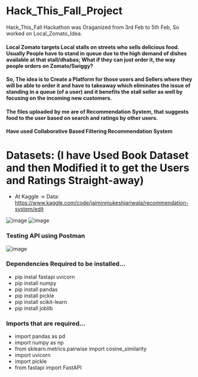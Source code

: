 # Hack_This_Fall_Project
Hack_This_Fall Hackathon was Oraganized from 3rd Feb to 5th Feb, So worked on Local_Zomato_Idea.

#### **Local Zomato targets Local stalls on streets who sells delicious food. Usually People have to stand in queue due to the high demand of dishes available at that stall/dhabas; What if they can just order it, the way people orders on Zomato/Swiggy?**
#### **So, The idea is to Create a Platform for those users and Sellers where they will be able to order it and have to takeaway which eliminates the issue of standing in a queue (of a user) and it benefits the stall seller as well by focusing on the incoming new customers.**

#### **The files uploaded by me are of Recommendation System, that suggests food to the user based on search and ratings by other users.**

#### **Have used Collaborative Based Filtering Recommendation System**

# Datasets: (I have Used Book Dataset and then Modified it to get the Users and Ratings Straight-away)
* At Kaggle -> Data: https://www.kaggle.com/code/jaiminmukeshjariwala/recommendation-system/edit

![image](https://user-images.githubusercontent.com/70468773/217220414-90cb524d-8f39-45d8-9e73-35bf8ee011f1.png)
![image](https://user-images.githubusercontent.com/70468773/217220514-04b42948-5df8-4194-b4b2-e5c6e0bc93be.png)

### **Testing API using Postman**
![image](https://user-images.githubusercontent.com/70468773/217221032-880c7e33-f04e-44da-89af-02f9942de2f7.png)


### **Dependencies Required to be installed...**
* pip instal fastapi uvicorn <br>
* pip install numpy <br>
* pip install pandas <br>
* pip install pickle <br>
* pip install scikit-learn <br>
* pip install joblib <br>

### **Imports that are required...**
* import pandas as pd <br>
* import numpy as np <br>
* from sklearn.metrics.pairwise import cosine_similarity
* import uvicorn
* import pickle
* from fastapi import FastAPI
